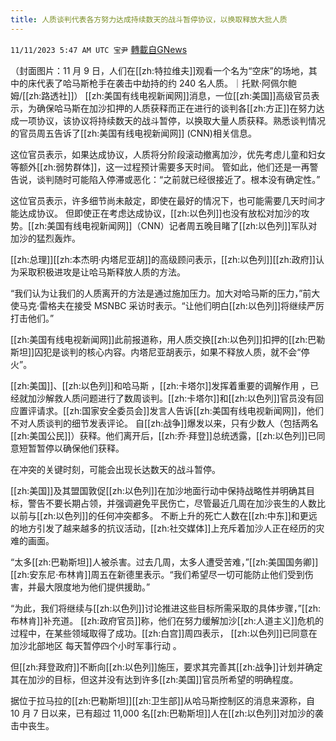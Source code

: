 ```yaml
---
title: 人质谈判代表各方努力达成持续数天的战斗暂停协议，以换取释放大批人质
---
```

`11/11/2023 5:47 AM UTC 宝尹` [轉載自GNews](https://gnews.org/articles/1959671)

（封面图片：11 月 9 日，人们在[[zh:特拉维夫]]观看一个名为“空床”的场地，其中的床代表了哈马斯枪手在袭击中劫持的约 240 名人质。｜托默·阿佩尔鲍姆/[[zh:路透社]]）
[[zh:美国有线电视新闻网]]消息，一位[[zh:美国]]高级官员表示，为确保哈马斯在加沙扣押的人质获释而正在进行的谈判各[[zh:方正]]在努力达成一项协议，该协议将持续数天的战斗暂停，以换取大量人质获释。熟悉谈判情况的官员周五告诉了[[zh:美国有线电视新闻网]] (CNN)相关信息。

这位官员表示，如果达成协议，人质将分阶段滚动撤离加沙，优先考虑儿童和妇女等额外[[zh:弱势群体]]，这一过程预计需要多天时间。
管如此，他们还是一再警告说，谈判随时可能陷入停滞或恶化：“之前就已经很接近了。根本没有确定性。”

这位官员表示，许多细节尚未敲定，即使在最好的情况下，也可能需要几天时间才能达成协议。 但即使正在考虑达成协议，[[zh:以色列]]也没有放松对加沙的攻势。[[zh:美国有线电视新闻网]]（CNN）记者周五晚目睹了[[zh:以色列]]军队对加沙的猛烈轰炸。

[[zh:总理]][[zh:本杰明·内塔尼亚胡]]的高级顾问表示，[[zh:以色列]][[zh:政府]]认为采取积极进攻是让哈马斯释放人质的方法。


“我们认为让我们的人质离开的方法是通过施加压力。加大对哈马斯的压力，”前大使马克·雷格夫在接受 MSNBC 采访时表示。“让他们明白[[zh:以色列]]将继续严厉打击他们。”

[[zh:美国有线电视新闻网]]此前报道称，用人质交换[[zh:以色列]]扣押的[[zh:巴勒斯坦]]囚犯是谈判的核心内容。内塔尼亚胡表示，如果不释放人质，就不会“停火”。

[[zh:美国]]、[[zh:以色列]]和哈马斯 ，[[zh:卡塔尔]]发挥着重要的调解作用 ，已经就加沙解救人质问题进行了数周谈判。[[zh:卡塔尔]]和[[zh:以色列]]官员没有回应置评请求。[[zh:国家安全委员会]]发言人告诉[[zh:美国有线电视新闻网]]，他们不对人质谈判的细节发表评论。
自[[zh:战争]]爆发以来，只有少数人（包括两名[[zh:美国公民]]）获释。他们离开后，[[zh:乔·拜登]]总统透露，[[zh:以色列]]已同意短暂暂停以确保他们获释。

在冲突的关键时刻，可能会出现长达数天的战斗暂停。

[[zh:美国]]及其盟国敦促[[zh:以色列]]在加沙地面行动中保持战略性并明确其目标，警告不要长期占领，并强调避免平民伤亡，尽管最近几周在加沙丧生的人数比以前与[[zh:以色列]]的任何冲突都多。
不断上升的死亡人数在[[zh:中东]]和更远的地方引发了越来越多的抗议活动，[[zh:社交媒体]]上充斥着加沙人正在经历的灾难的画面。

“太多[[zh:巴勒斯坦]]人被杀害。过去几周，太多人遭受苦难，”[[zh:美国国务卿]][[zh:安东尼·布林肯]]周五在新德里表示。“我们希望尽一切可能防止他们受到伤害，并最大限度地为他们提供援助。”

“为此，我们将继续与[[zh:以色列]]讨论推进这些目标所需采取的具体步骤，”[[zh:布林肯]]补充道。
[[zh:政府官员]]称，他们在努力缓解加沙[[zh:人道主义]]危机的过程中，在某些领域取得了成功。[[zh:白宫]]周四表示， [[zh:以色列]]已同意在加沙北部地区 每天暂停四个小时军事行动 。

但[[zh:拜登政府]]不断向[[zh:以色列]]施压，要求其完善其[[zh:战争]]计划并确定其在加沙的目标，但这并没有达到许多[[zh:美国]]官员所希望的明确程度。

据位于拉马拉的[[zh:巴勒斯坦]][[zh:卫生部]]从哈马斯控制区的消息来源称，自 10 月 7 日以来，已有超过 11,000 名[[zh:巴勒斯坦]]人在[[zh:以色列]]对加沙的袭击中丧生。

